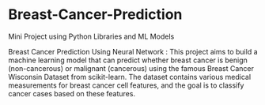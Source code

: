 # Breast-Cancer-Prediction
Mini Project using Python Libraries and ML Models


Breast Cancer Prediction Using Neural Network :
This project aims to build a machine learning model that can predict whether breast cancer is benign (non-cancerous) or malignant (cancerous) using the famous Breast Cancer Wisconsin Dataset from scikit-learn. The dataset contains various medical measurements for breast cancer cell features, and the goal is to classify cancer cases based on these features.
